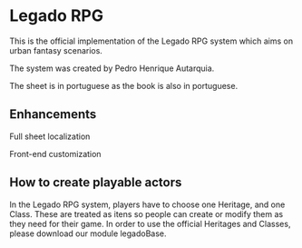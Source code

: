 # Legado RPG

This is the official implementation of the Legado RPG system which aims on urban fantasy scenarios.

The system was created by Pedro Henrique Autarquia.

The sheet is in portuguese as the book is also in portuguese.

## Enhancements

Full sheet localization

Front-end customization

## How to create playable actors

In the Legado RPG system, players have to choose one Heritage, and one Class. These are treated as itens so people can create or modify them as they need for their game. In order to use the official Heritages and Classes, please download our module legadoBase.
